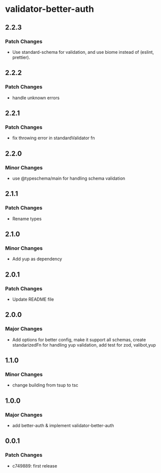 # validator-better-auth

## 2.2.3

### Patch Changes

- Use standard-schema for validation, and use biome instead of (eslint, prettier).

## 2.2.2

### Patch Changes

- handle unknown errors

## 2.2.1

### Patch Changes

- fix throwing error in standardValidator fn

## 2.2.0

### Minor Changes

- use @typeschema/main for handling schema validation

## 2.1.1

### Patch Changes

- Rename types

## 2.1.0

### Minor Changes

- Add yup as dependency

## 2.0.1

### Patch Changes

- Update README file

## 2.0.0

### Major Changes

- Add options for better config, make it support all schemas, create standarizedFn for handling yup validation, add test for zod, valibot,yup

## 1.1.0

### Minor Changes

- change building from tsup to tsc

## 1.0.0

### Major Changes

- add better-auth & implement validator-better-auth

## 0.0.1

### Patch Changes

- c749889: first release
